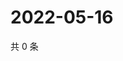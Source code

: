 # 2022-05-16

共 0 条

<!-- BEGIN WEIBO -->
<!-- 最后更新时间 Mon May 16 2022 10:57:54 GMT+0800 (China Standard Time) -->

<!-- END WEIBO -->
